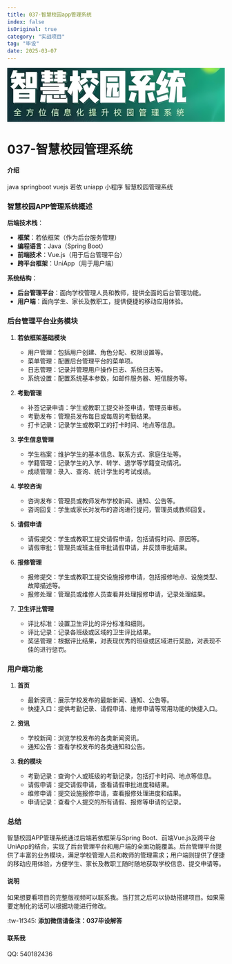 ```yaml
---
title: 037-智慧校园app管理系统
index: false
isOriginal: true
category: "实战项目"
tag: "毕设"
date: 2025-03-07
---
```


![](./037.png)

# 037-智慧校园管理系统

#### 介绍
java springboot vuejs 若依 uniapp 小程序 智慧校园管理系统
### 智慧校园APP管理系统概述

**后端技术栈**：
- **框架**：若依框架（作为后台服务管理）
- **编程语言**：Java（Spring Boot）
- **前端技术**：Vue.js（用于后台管理平台）
- **跨平台框架**：UniApp（用于用户端）

**系统结构**：
- **后台管理平台**：面向学校管理人员和教师，提供全面的后台管理功能。
- **用户端**：面向学生、家长及教职工，提供便捷的移动应用体验。

### 后台管理平台业务模块

1. **若依框架基础模块**
    - 用户管理：包括用户创建、角色分配、权限设置等。
    - 菜单管理：配置后台管理平台的菜单项。
    - 日志管理：记录并管理用户操作日志、系统日志等。
    - 系统设置：配置系统基本参数，如邮件服务器、短信服务等。

2. **考勤管理**
    - 补签记录申请：学生或教职工提交补签申请，管理员审核。
    - 考勤发布：管理员发布每日或每周的考勤结果。
    - 打卡记录：记录学生或教职工的打卡时间、地点等信息。

3. **学生信息管理**
    - 学生档案：维护学生的基本信息、联系方式、家庭住址等。
    - 学籍管理：记录学生的入学、转学、退学等学籍变动情况。
    - 成绩管理：录入、查询、统计学生的考试成绩。

4. **学校咨询**
    - 咨询发布：管理员或教师发布学校新闻、通知、公告等。
    - 咨询回复：学生或家长对发布的咨询进行提问，管理员或教师回复。

5. **请假申请**
    - 请假提交：学生或教职工提交请假申请，包括请假时间、原因等。
    - 请假审批：管理员或班主任审批请假申请，并反馈审批结果。

6. **报修管理**
    - 报修提交：学生或教职工提交设施报修申请，包括报修地点、设施类型、故障描述等。
    - 报修处理：管理员或维修人员查看并处理报修申请，记录处理结果。

7. **卫生评比管理**
    - 评比标准：设置卫生评比的评分标准和细则。
    - 评比记录：记录各班级或区域的卫生评比结果。
    - 奖惩管理：根据评比结果，对表现优秀的班级或区域进行奖励，对表现不佳的进行惩罚。

### 用户端功能

1. **首页**
    - 最新资讯：展示学校发布的最新新闻、通知、公告等。
    - 快捷入口：提供考勤记录、请假申请、维修申请等常用功能的快捷入口。

2. **资讯**
    - 学校新闻：浏览学校发布的各类新闻资讯。
    - 通知公告：查看学校发布的各类通知和公告。

3. **我的模块**
    - 考勤记录：查询个人或班级的考勤记录，包括打卡时间、地点等信息。
    - 请假申请：提交请假申请，查看请假审批进度和结果。
    - 维修申请：提交设施报修申请，查看报修处理进度和结果。
    - 申请记录：查看个人提交的所有请假、报修等申请的记录。

### 总结

智慧校园APP管理系统通过后端若依框架与Spring Boot、前端Vue.js及跨平台UniApp的结合，实现了后台管理平台和用户端的全面功能覆盖。后台管理平台提供了丰富的业务模块，满足学校管理人员和教师的管理需求；用户端则提供了便捷的移动应用体验，方便学生、家长及教职工随时随地获取学校信息、提交申请等。


#### 说明
如果想要看项目的完整版视频可以联系我。当打赏之后可以协助搭建项目。如果需要定制化的话可以根据功能进行修改。

:tw-1f345: **添加微信请备注：037毕设解答**

#### 联系我
QQ: 540182436
